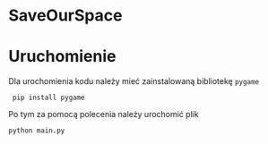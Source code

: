 # SaveOurSpace
<h1> Uruchomienie </h2>

Dla urochomienia kodu należy mieć zainstalowaną bibliotekę `pygame`
```
 pip install pygame
```
Po tym za pomocą polecenia należy urochomić plik
```
python main.py
```
